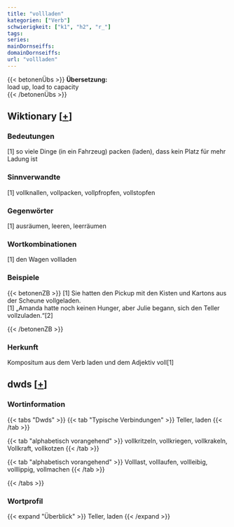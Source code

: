```yaml
---
title: "vollladen"
kategorien: ["Verb"]
schwierigkeit: ["k1", "h2", "r_"]
tags:
series:
mainDornseiffs:
domainDornseiffs:
url: "vollladen"
---
```


{{< betonenÜbs >}}
**Übersetzung:**  
load up, load to capacity  
{{< /betonenÜbs >}}

## Wiktionary [[+](https://de.wiktionary.org/wiki/vollladen)]

### Bedeutungen
[1] so viele Dinge (in ein Fahrzeug) packen (laden), dass kein Platz für mehr Ladung ist  

### Sinnverwandte
[1] vollknallen, vollpacken, vollpfropfen, vollstopfen  

### Gegenwörter
[1] ausräumen, leeren, leerräumen  

### Wortkombinationen
[1] den Wagen vollladen  

### Beispiele
{{< betonenZB >}}
[1] Sie hatten den Pickup mit den Kisten und Kartons aus der Scheune vollgeladen.  
[1] „Amanda hatte noch keinen Hunger, aber Julie begann, sich den Teller vollzuladen.“[2]  

{{< /betonenZB >}}
### Herkunft
Kompositum aus dem Verb laden und dem Adjektiv voll[1]  



## dwds [[+](https://www.dwds.de/wb/vollladen)]

### Wortinformation
{{< tabs "Dwds" >}}
{{< tab "Typische Verbindungen" >}}
Teller, laden
{{< /tab >}}

{{< tab "alphabetisch vorangehend" >}}
vollkritzeln, vollkriegen, vollkrakeln, Vollkraft, vollkotzen
{{< /tab >}}

{{< tab "alphabetisch vorangehend" >}}
Volllast, volllaufen, vollleibig, volllippig, vollmachen
{{< /tab >}}

{{< /tabs >}}

### Wortprofil
{{< expand "Überblick" >}} Teller, laden {{< /expand >}}

